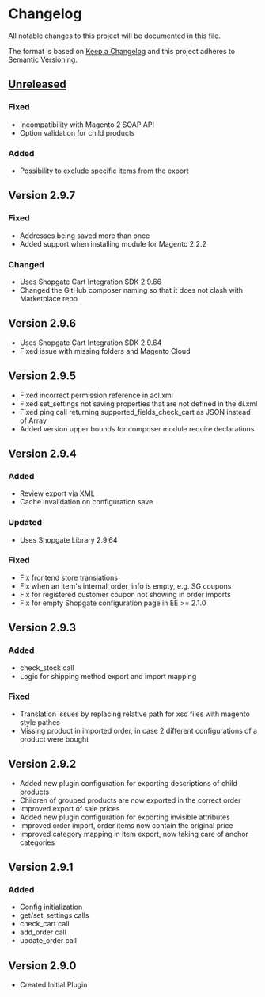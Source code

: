 # Changelog

All notable changes to this project will be documented in this file.

The format is based on [Keep a Changelog](http://keepachangelog.com/) and this project adheres to [Semantic Versioning](http://semver.org/).

## [Unreleased]
### Fixed
 - Incompatibility with Magento 2 SOAP API
 - Option validation for child products
### Added
 - Possibility to exclude specific items from the export

## Version 2.9.7
### Fixed
 - Addresses being saved more than once
 - Added support when installing module for Magento 2.2.2
### Changed
 - Uses Shopgate Cart Integration SDK 2.9.66
 - Changed the GitHub composer naming so that it does not clash with Marketplace repo

## Version 2.9.6
 - Uses Shopgate Cart Integration SDK 2.9.64
 - Fixed issue with missing folders and Magento Cloud

## Version 2.9.5
 - Fixed incorrect permission reference in acl.xml
 - Fixed set_settings not saving properties that are not defined in the di.xml
 - Fixed ping call returning supported_fields_check_cart as JSON instead of Array
 - Added version upper bounds for composer module require declarations

## Version 2.9.4
### Added
 - Review export via XML
 - Cache invalidation on configuration save
### Updated
 - Uses Shopgate Library 2.9.64
### Fixed
 - Fix frontend store translations
 - Fix when an item's internal_order_info is empty, e.g. SG coupons
 - Fix for registered customer coupon not showing in order imports
 - Fix for empty Shopgate configuration page in EE >= 2.1.0

## Version 2.9.3
### Added
 - check_stock call
 - Logic for shipping method export and import mapping
### Fixed
 - Translation issues by replacing relative path for xsd files with magento style pathes
 - Missing product in imported order, in case 2 different configurations of a product were bought

## Version 2.9.2
 - Added new plugin configuration for exporting descriptions of child products
 - Children of grouped products are now exported in the correct order
 - Improved export of sale prices
 - Added new plugin configuration for exporting invisible attributes
 - Improved order import, order items now contain the original price
 - Improved category mapping in item export, now taking care of anchor categories

## Version 2.9.1
### Added
 - Config initialization
 - get/set_settings calls
 - check_cart call
 - add_order call
 - update_order call

## Version 2.9.0
 - Created Initial Plugin

[Unreleased]: https://github.com/shopgate/cart-integration-magento2-base/compare/2.9.7...HEAD
